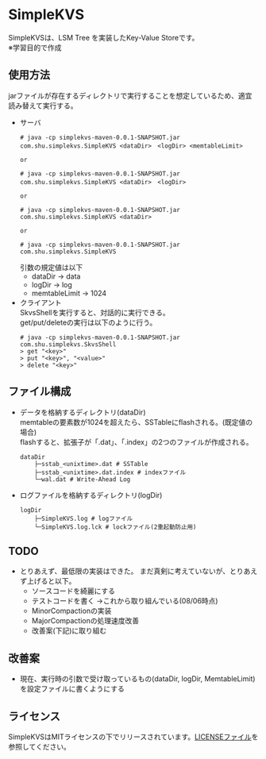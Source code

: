 # SimpleKVS

SimpleKVSは、LSM Tree を実装したKey-Value Storeです。  
※学習目的で作成

## 使用方法

jarファイルが存在するディレクトリで実行することを想定しているため、適宜読み替えて実行する。
* サーバ
  ```
  # java -cp simplekvs-maven-0.0.1-SNAPSHOT.jar com.shu.simplekvs.SimpleKVS <dataDir>　<logDir> <memtableLimit>

  or

  # java -cp simplekvs-maven-0.0.1-SNAPSHOT.jar com.shu.simplekvs.SimpleKVS <dataDir>　<logDir>
  
  or
  
  # java -cp simplekvs-maven-0.0.1-SNAPSHOT.jar com.shu.simplekvs.SimpleKVS <dataDir>

  or

  # java -cp simplekvs-maven-0.0.1-SNAPSHOT.jar com.shu.simplekvs.SimpleKVS
  ```
  引数の規定値は以下
  * dataDir -> data
  * logDir -> log
  * memtableLimit -> 1024
* クライアント  
  SkvsShellを実行すると、対話的に実行できる。  
  get/put/deleteの実行は以下のように行う。
  ```
  # java -cp simplekvs-maven-0.0.1-SNAPSHOT.jar com.shu.simplekvs.SkvsShell
  > get "<key>"
  > put "<key>", "<value>"
  > delete "<key>"
  ```

## ファイル構成

* データを格納するディレクトリ(dataDir)  
  memtableの要素数が1024を超えたら、SSTableにflashされる。(既定値の場合)    
  flashすると、拡張子が「.dat」、「.index」の2つのファイルが作成される。  
  ```
  dataDir
      ├─sstab_<unixtime>.dat # SSTable
      ├─sstab_<unixtime>.dat.index # indexファイル
      └─wal.dat # Write-Ahead Log
  ```
* ログファイルを格納するディレクトリ(logDir)  
  ```
  logDir
      ├─SimpleKVS.log # logファイル
      └─SimpleKVS.log.lck # lockファイル(2重起動防止用)
  ```

## TODO

* とりあえず、最低限の実装はできた。
  まだ真剣に考えていないが、とりあえず上げると以下。
  * ソースコードを綺麗にする
  * テストコードを書く
    →これから取り組んでいる(08/06時点)
  * MinorCompactionの実装
  * MajorCompactionの処理速度改善
  * 改善案(下記)に取り組む

## 改善案

* 現在、実行時の引数で受け取っているもの(dataDir, logDir, MemtableLimit)を設定ファイルに書くようにする

## ライセンス

SimpleKVSはMITライセンスの下でリリースされています。[LICENSEファイル](./LICENSE)を参照してください。
